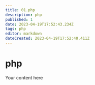 ```yaml
---
title: 01.php
description: php
published: 1
date: 2023-04-19T17:52:43.234Z
tags: php
editor: markdown
dateCreated: 2023-04-19T17:52:40.411Z
---
```


# php
Your content here